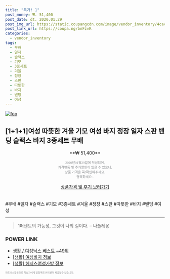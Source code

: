 ```yaml
--- 
title: "특가! 1" 
post_money: ₩. 51,400 
post_date: dt. 2020.01.29 
post_img_url: https://static.coupangcdn.com/image/vendor_inventory/4cac/f15393bc3bd070b08ace5f6becd93171f1cb8e68bd07620d7f13cb046999.jpg 
post_link_url: https://coupa.ng/bnFzvR 
categories: 
  - vendor_inventory 
tags: 
  - 무배 
  - 일자 
  - 슬랙스 
  - 기모 
  - 3종세트 
  - 겨울 
  - 정장 
  - 스판 
  - 따뜻한 
  - 바지 
  - 밴딩 
  - 여성 
--- 
```

[![foo](https://static.coupangcdn.com/image/vendor_inventory/4cac/f15393bc3bd070b08ace5f6becd93171f1cb8e68bd07620d7f13cb046999.jpg)](https://coupa.ng/bnFzvR) 

## [1+1+1]여성 따뜻한 겨울 기모 여성 바지 정장 일자 스판 밴딩 슬랙스 바지 3종세트 무배 
<p style="text-align: center;">**₩ 51,400**</p> 
<p style="text-align: center;"><span style="color: #898c8f; font-family: Georgia,Times,serif; font-size: 0.75em;">2020년01월29일에 작성되어, <br>가격변동 및 추가할인이 있을 수 있으니,<br> 상품 가격을 꼭!확인해주세요.<br>행복하세요~</span> 
</p>	 
<div markdown="0" style="text-align: center;"><a href="https://coupa.ng/bnFzvR" class="btn btn--success">상품가격 및 후기 보러가기</a></div> 
<br><br> 
  #무배 #일자 #슬랙스 #기모 #3종세트 #겨울 #정장 #스판 #따뜻한 #바지 #밴딩 #여성 
<hr> 

> 1퍼센트의 가능성, 그것이 나의 길이다. – 나폴레옹 


### POWER LINK

* <a href="https://blog.naver.com/santokki14/221776279516" target="_blank">생활 / 여성닉스 베스트 ~49위</a>
* <a href="https://blog.naver.com/sakai111/221759477098" target="_blank"> [생활] 여성바지 정보 </a>
* <a href="https://blog.naver.com/sakai111/221764011652" target="_blank"> [생활] 헤지스여성가방 정보 </a>

<span style="color: #898c8f; font-family: Georgia,Times,serif; font-size: 0.55em;">파트너스활동으로 작성자에게 일정액의 커미션이 제공될수 있습니다.</span> 
